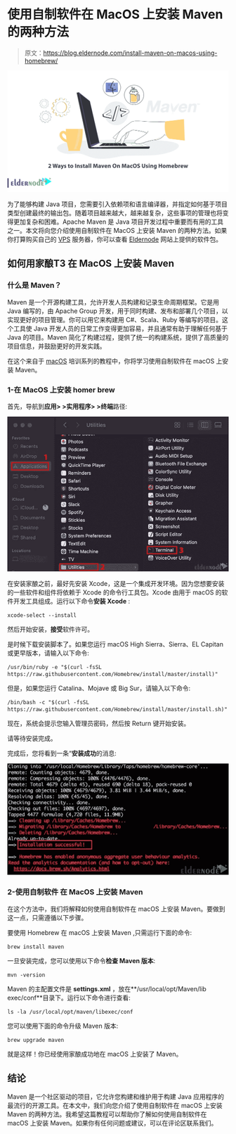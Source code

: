 # 使用自制软件在 MacOS 上安装 Maven 的两种方法

> 原文：<https://blog.eldernode.com/install-maven-on-macos-using-homebrew/>

![2 Ways to Install Maven On MacOS Using Homebrew](img/c97d035e14be73655bfa9544e90eddf0.png)

为了能够构建 Java 项目，您需要引入依赖项和语言编译器，并指定如何基于项目类型创建最终的输出包。随着项目越来越大，越来越复杂，这些事项的管理也将变得更加复杂和困难。Apache Maven 是 Java 项目开发过程中重要而有用的工具之一。本文将向您介绍使用自制软件在 MacOS 上安装 Maven 的两种方法。如果你打算购买自己的 [VPS](https://eldernode.com/vps/) 服务器，你可以查看 [Eldernode](https://eldernode.com/) 网站上提供的软件包。

## **如何用家酿**T3 在 MacOS 上安装 Maven

### **什么是 Maven？**

Maven 是一个开源构建工具，允许开发人员构建和记录生命周期框架。它是用 Java 编写的，由 Apache Group 开发，用于同时构建、发布和部署几个项目，以实现更好的项目管理。你可以用它来构建用 C#、Scala、Ruby 等编写的项目。这个工具使 Java 开发人员的日常工作变得更加容易，并且通常有助于理解任何基于 Java 的项目。Maven 简化了构建过程，提供了统一的构建系统，提供了高质量的项目信息，并鼓励更好的开发实践。

在这个来自于 [macOS](https://blog.eldernode.com/tag/mac/) 培训系列的教程中，你将学习使用自制软件在 macOS 上安装 Maven。

### **1-在 MacOS 上安装 homer brew**

首先，导航到**应用> >实用程序> >终端**路径:

![Open-terminal-on-macOS](img/6253fa2f8a4f89acd26c5c4a282f7cd1.png)

在安装家酿之前，最好先安装 Xcode，这是一个集成开发环境。因为您想要安装的一些软件和组件将依赖于 Xcode 的命令行工具包。Xcode 由用于 macOS 的软件开发工具组成。运行以下命令**安装 Xcode** :

```
xcode-select --install
```

然后开始安装，**接受**软件许可。

是时候下载安装脚本了。如果您运行 macOS High Sierra、Sierra、EL Capitan 或更早版本，请输入以下命令:

```
/usr/bin/ruby -e "$(curl -fsSL https://raw.githubusercontent.com/Homebrew/install/master/install)"
```

但是，如果您运行 Catalina、Mojave 或 Big Sur，请输入以下命令:

```
/bin/bash -c "$(curl -fsSL https://raw.githubusercontent.com/Homebrew/install/master/install.sh)"
```

现在，系统会提示您输入管理员密码，然后按 Return 键开始安装。

请等待安装完成。

完成后，您将看到一条“**安装成功**的消息:

![Install-Homebrew-on-macOS](img/6b4cc566b478bfca32a6ce2dd12bdd14.png)

### **2-使用自制软件** 在 MacOS 上安装 Maven

在这个方法中，我们将解释如何使用自制软件在 macOS 上安装 Maven。要做到这一点，只需遵循以下步骤。

要使用 Homebrew 在 macOS 上安装 Maven ,只需运行下面的命令:

```
brew install maven
```

一旦安装完成，您可以使用以下命令**检查 Maven 版本**:

```
mvn -version
```

Maven 的主配置文件是 **settings.xml** ，放在**/usr/local/opt/Maven/lib exec/conf**目录下。运行以下命令进行查看:

```
ls -la /usr/local/opt/maven/libexec/conf
```

您可以使用下面的命令升级 Maven 版本:

```
brew upgrade maven
```

就是这样！你已经使用家酿成功地在 macOS 上安装了 Maven。

## 结论

Maven 是一个社区驱动的项目，它允许您构建和维护用于构建 Java 应用程序的最流行的开源工具。在本文中，我们向您介绍了使用自制软件在 macOS 上安装 Maven 的两种方法。我希望这篇教程可以帮助你了解如何使用自制软件在 macOS 上安装 Maven。如果你有任何问题或建议，可以在评论区联系我们。
